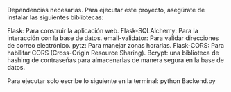Dependencias necesarias.
Para ejecutar este proyecto, asegúrate de instalar las siguientes bibliotecas:

Flask: Para construir la aplicación web.
Flask-SQLAlchemy: Para la interacción con la base de datos.
email-validator: Para validar direcciones de correo electrónico.
pytz: Para manejar zonas horarias.
Flask-CORS: Para habilitar CORS (Cross-Origin Resource Sharing).
Bcrypt: una biblioteca de hashing de contraseñas para almacenarlas de manera segura en la base de datos. 

Para ejecutar solo escribe lo siguiente en la terminal: python Backend.py
